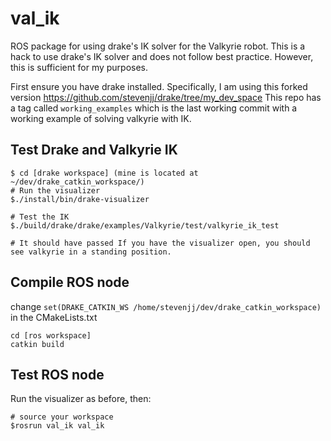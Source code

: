 # val_ik
ROS package for using drake's IK solver for the Valkyrie robot.
This is a hack to use drake's IK solver and does not follow best practice. However, this is sufficient for my purposes.

First ensure you have drake installed. Specifically, I am using this forked version https://github.com/stevenjj/drake/tree/my_dev_space
This repo has a tag called `working_examples` which is the last working commit with a working example of solving valkyrie with IK.


## Test Drake and Valkyrie IK
````
$ cd [drake workspace] (mine is located at ~/dev/drake_catkin_workspace/)
# Run the visualizer
$./install/bin/drake-visualizer 

# Test the IK
$./build/drake/drake/examples/Valkyrie/test/valkyrie_ik_test

# It should have passed If you have the visualizer open, you should see valkyrie in a standing position.
````

## Compile ROS node
change `set(DRAKE_CATKIN_WS /home/stevenjj/dev/drake_catkin_workspace)` in the CMakeLists.txt
````
cd [ros workspace]
catkin build
````

## Test ROS node
Run the visualizer as before, then:
````
# source your workspace
$rosrun val_ik val_ik
````

